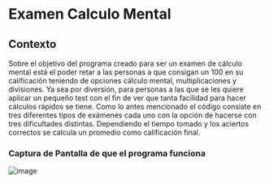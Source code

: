 # Examen Calculo Mental
## Contexto
Sobre el objetivo del programa creado para ser un examen de cálculo mental está el poder retar a las personas a que consigan un 100 en su calificación teniendo de opciones cálculo mental, multiplicaciones y divisiones. Ya sea por diversión, para personas a las que se les quiere aplicar un pequeño test con el fin de ver que tanta facilidad para hacer cálculos rápidos se tiene. Como lo antes mencionado el código consiste en tres diferentes tipos de exámenes cada uno con la opción de hacerse con tres dificultades distintas. Dependiendo el tiempo tomado y los aciertos correctos se calcula un promedio como calificación final. 
### Captura de Pantalla de que el programa funciona
![image](https://user-images.githubusercontent.com/111619317/195737986-5860250b-0525-4011-b139-6278a8d03ab1.png)

